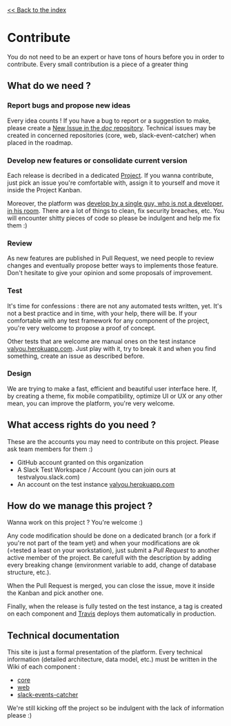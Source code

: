 [<< Back to the index](index.md)

# Contribute

You do not need to be an expert or have tons of hours before you in order to contribute. Every small contribution is a piece of a greater thing

## What do we need ?

### Report bugs and propose new ideas

Every idea counts ! If you have a bug to report or a suggestion to make, please create a [New Issue in the *doc* repository](https://github.com/les-projets-cagnottes/doc/issues). Technical issues may be created in concerned repositories (core, web, slack-event-catcher) when placed in the roadmap.

### Develop new features or consolidate current version

Each release is decribed in a dedicated [Project](https://github.com/orgs/les-projets-cagnottes/projects). If you wanna contribute, just pick an issue you're comfortable with, assign it to yourself and move it inside the Project Kanban.

Moreover, the platform was [develop by a single guy, who is not a developer, in his room](https://www.youtube.com/watch?v=MYZ67-Sh7kM). There are a lot of things to clean, fix security breaches, etc. You will encounter shitty pieces of code so please be indulgent and help me fix them :)

### Review

As new features are published in Pull Request, we need people to review changes and eventually propose better ways to implements those feature. Don't hesitate to give your opinion and some proposals of improvement.

### Test

It's time for confessions : there are not any automated tests written, yet. It's not a best practice and in time, with your help, there will be. If your comfortable with any test framework for any component of the project, you're very welcome to propose a proof of concept.

Other tests that are welcome are manual ones on the test instance [valyou.herokuapp.com](https://valyou.herokuapp.com). Just play with it, try to break it and when you find something, create an issue as described before.

### Design

We are trying to make a fast, efficient and beautiful user interface here. If, by creating a theme, fix mobile compatibility, optimize UI or UX or any other mean, you can improve the platform, you're very welcome.

## What access rights do you need ?

These are the accounts you may need to contribute on this project. Please ask team members for them :)
- GitHub account granted on this organization
- A Slack Test Workspace / Account (you can join ours at testvalyou.slack.com)
- An account on the test instance [valyou.herokuapp.com](https://valyou.herokuapp.com)

## How do we manage this project ?

Wanna work on this project ? You're welcome :)

Any code modification should be done on a dedicated branch (or a fork if you're not part of the team yet) and when your modifications are ok (=tested a least on your workstation), just submit a *Pull Request* to another active member of the project. Be carefull with the description by adding every breaking change (environment variable to add, change of database structure, etc.).

When the Pull Request is merged, you can close the issue, move it inside the Kanban and pick another one.

Finally, when the release is fully tested on the test instance, a tag is created on each component and [Travis](https://travis-ci.org/les-projets-cagnottes) deploys them automatically in production.

## Technical documentation

This site is just a formal presentation of the platform. Every technical information (detailed architecture, data model, etc.) must be written in the Wiki of each component :
- [core](https://github.com/les-projets-cagnottes/core/wiki)
- [web](https://github.com/les-projets-cagnottes/web/wiki)
- [slack-events-catcher](https://github.com/les-projets-cagnottes/slack-events-catcher/wiki)

We're still kicking off the project so be indulgent with the lack of information please :)
